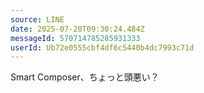 ```yaml
---
source: LINE
date: 2025-07-20T09:30:24.484Z
messageId: 570714785285931333
userId: Ub72e0555cbf4df6c5440b4dc7993c71d
---
```


Smart Composer、ちょっと頭悪い？